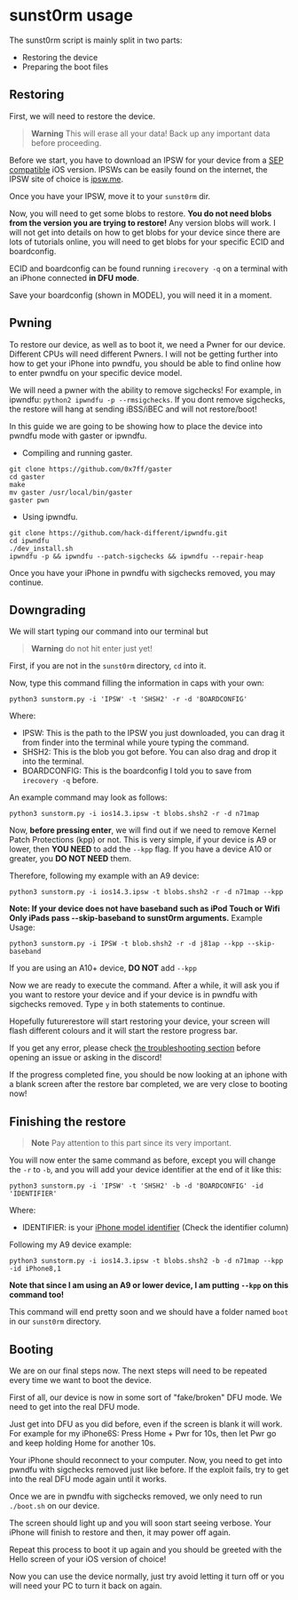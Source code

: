 # sunst0rm usage

The sunst0rm script is mainly split in two parts: 
  - Restoring the device
  - Preparing the boot files

## Restoring
First, we will need to restore the device. 
> **Warning**
> This will erase all your data! Back up any important data before proceeding.

Before we start, you have to download an IPSW for your device from a [SEP compatible](https://docs.google.com/spreadsheets/u/0/d/1Mb1UNm6g3yvdQD67M413GYSaJ4uoNhLgpkc7YKi3LBs/htmlview) iOS version. IPSWs can be easily found on the internet, the IPSW site of choice is [ipsw.me](https://ipsw.me/).

Once you have your IPSW, move it to your ``sunst0rm`` dir.

Now, you will need to get some blobs to restore. **You do not need blobs from the version you are trying to restore!** Any version blobs will work.
I will not get into details on how to get blobs for your device since there are lots of tutorials online, you will need to get blobs for your specific ECID and boardconfig.

ECID and boardconfig can be found running ``irecovery -q`` on a terminal with an iPhone connected **in DFU mode**. 

Save your boardconfig (shown in MODEL), you will need it in a moment.

## Pwning

To restore our device, as well as to boot it, we need a Pwner for our device. Different CPUs will need different Pwners.
I will not be getting further into how to get your iPhone into pwndfu, you should be able to find online how to enter pwndfu on your specific device model.

We will need a pwner with the ability to remove sigchecks! For example, in ipwndfu: ``python2 ipwndfu -p --rmsigchecks``.
If you dont remove sigchecks, the restore will hang at sending iBSS/iBEC and will not restore/boot!

In this guide we are going to be showing how to place the device into pwndfu mode with gaster or ipwndfu.

- Compiling and running gaster. 
```
git clone https://github.com/0x7ff/gaster
cd gaster
make
mv gaster /usr/local/bin/gaster
gaster pwn
```
- Using ipwndfu.
```
git clone https://github.com/hack-different/ipwndfu.git
cd ipwndfu
./dev_install.sh
ipwndfu -p && ipwndfu --patch-sigchecks && ipwndfu --repair-heap
```

Once you have your iPhone in pwndfu with sigchecks removed, you may continue.

## Downgrading

We will start typing our command into our terminal but 
> **Warning**
> do not hit enter just yet!

First, if you are not in the ``sunst0rm`` directory, ``cd`` into it.

Now, type this command filling the information in caps with your own:
```
python3 sunstorm.py -i 'IPSW' -t 'SHSH2' -r -d 'BOARDCONFIG'
```

Where:
  - IPSW: This is the path to the IPSW you just downloaded, you can drag it from finder into the terminal while youre typing the command.
  - SHSH2: This is the blob you got before. You can also drag and drop it into the terminal.
  - BOARDCONFIG: This is the boardconfig I told you to save from ``irecovery -q`` before.

An example command may look as follows:
```
python3 sunstorm.py -i ios14.3.ipsw -t blobs.shsh2 -r -d n71map
```

Now, **before pressing enter**, we will find out if we need to remove Kernel Patch Protections (kpp) or not. This is very simple, if your device is A9 or lower, then **YOU NEED** to add the ``--kpp`` flag. If you have a device A10 or greater, you **DO NOT NEED** them.

Therefore, following my example with an A9 device:
```
python3 sunstorm.py -i ios14.3.ipsw -t blobs.shsh2 -r -d n71map --kpp
```
**Note: If your device does not have baseband such as iPod Touch or Wifi Only iPads pass --skip-baseband to sunst0rm arguments.**
Example Usage: 
```
python3 sunstorm.py -i IPSW -t blob.shsh2 -r -d j81ap --kpp --skip-baseband
```

If you are using an A10+ device, **DO NOT** add ``--kpp``

Now we are ready to execute the command. After a while, it will ask you if you want to restore your device and if your device is in pwndfu with sigchecks removed. Type ``y`` in both statements to continue.

Hopefully futurerestore will start restoring your device, your screen will flash different colours and it will start the restore progress bar.

If you get any error, please check [the troubleshooting section](./misc/TROUBLESHOOTING.md) before opening an issue or asking in the discord!

If the progress completed fine, you should be now looking at an iphone with a blank screen after the restore bar completed, we are very close to booting now!

## Finishing the restore
> **Note**
> Pay attention to this part since its very important.

You will now enter the same command as before, except you will change the ``-r`` to ``-b``, and you will add your device identifier at the end of it like this: 

```
python3 sunstorm.py -i 'IPSW' -t 'SHSH2' -b -d 'BOARDCONFIG' -id 'IDENTIFIER'
```

Where:
  - IDENTIFIER: is your [iPhone model identifier](https://www.theiphonewiki.com/wiki/Models#iPhone) (Check the identifier column)

Following my A9 device example:
```
python3 sunstorm.py -i ios14.3.ipsw -t blobs.shsh2 -b -d n71map --kpp -id iPhone8,1
```

**Note that since I am using an A9 or lower device, I am putting ``--kpp`` on this command too!**

This command will end pretty soon and we should have a folder named ``boot`` in our ``sunst0rm`` directory.

## Booting

We are on our final steps now. The next steps will need to be repeated every time we want to boot the device.

First of all, our device is now in some sort of "fake/broken" DFU mode. We need to get into the real DFU mode.

Just get into DFU as you did before, even if the screen is blank it will work. For example for my iPhone6S: Press Home + Pwr for 10s, then let Pwr go and keep holding Home for another 10s.

Your iPhone should reconnect to your computer. Now, you need to get into pwndfu with sigchecks removed just like before. If the exploit fails, try to get into the real DFU mode again until it works.

Once we are in pwndfu with sigchecks removed, we only need to run ``./boot.sh`` on our device.

The screen should light up and you will soon start seeing verbose. Your iPhone will finish to restore and then, it may power off again. 

Repeat this process to boot it up again and you should be greeted with the Hello screen of your iOS version of choice!

Now you can use the device normally, just try avoid letting it turn off or you will need your PC to turn it back on again.
